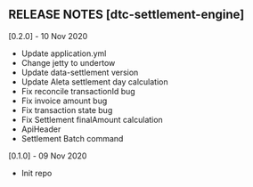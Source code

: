 ## RELEASE NOTES [dtc-settlement-engine] ##

[0.2.0] - 10 Nov 2020

* Update application.yml
* Change jetty to undertow
* Update data-settlement version
* Update Aleta settlement day calculation
* Fix reconcile transactionId bug
* Fix invoice amount bug
* Fix transaction state bug
* Fix Settlement finalAmount calculation
* ApiHeader
* Settlement Batch command

[0.1.0] - 09 Nov 2020

* Init repo

